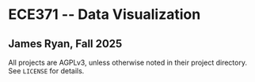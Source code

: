 # ECE371 -- Data Visualization
## James Ryan, Fall 2025

All projects are AGPLv3, unless otherwise noted in their project directory.
See `LICENSE` for details.
